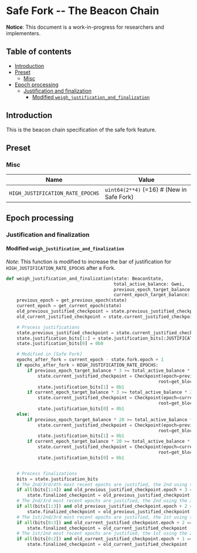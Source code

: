 # Safe Fork -- The Beacon Chain

**Notice**: This document is a work-in-progress for researchers and implementers.

## Table of contents

<!-- TOC -->
<!-- START doctoc generated TOC please keep comment here to allow auto update -->
<!-- DON'T EDIT THIS SECTION, INSTEAD RE-RUN doctoc TO UPDATE -->

- [Introduction](#introduction)
- [Preset](#preset)
  - [Misc](#misc)
- [Epoch processing](#epoch-processing)
  - [Justification and finalization](#justification-and-finalization)
    - [Modified `weigh_justification_and_finalization`](#modified-weigh_justification_and_finalization)

<!-- END doctoc generated TOC please keep comment here to allow auto update -->
<!-- /TOC -->

## Introduction

This is the beacon chain specification of the safe fork feature.

## Preset

### Misc

| Name | Value |
| - | - |
| `HIGH_JUSTIFICATION_RATE_EPOCHS` | `uint64(2**4)` (=16)  # (New in Safe Fork) |

## Epoch processing

### Justification and finalization

#### Modified `weigh_justification_and_finalization`

*Note*: This function is modified to increase the bar of justification for `HIGH_JUSTIFICATION_RATE_EPOCHS` after a Fork.

```python
def weigh_justification_and_finalization(state: BeaconState,
                                         total_active_balance: Gwei,
                                         previous_epoch_target_balance: Gwei,
                                         current_epoch_target_balance: Gwei) -> None:
    previous_epoch = get_previous_epoch(state)
    current_epoch = get_current_epoch(state)
    old_previous_justified_checkpoint = state.previous_justified_checkpoint
    old_current_justified_checkpoint = state.current_justified_checkpoint

    # Process justifications
    state.previous_justified_checkpoint = state.current_justified_checkpoint
    state.justification_bits[1:] = state.justification_bits[:JUSTIFICATION_BITS_LENGTH - 1]
    state.justification_bits[0] = 0b0

    # Modified in [Safe Fork]
    epochs_after_fork = current_epoch - state.fork.epoch + 1
    if epochs_after_fork > HIGH_JUSTIFICATION_RATE_EPOCHS:
        if previous_epoch_target_balance * 3 >= total_active_balance * 2:
            state.current_justified_checkpoint = Checkpoint(epoch=previous_epoch,
                                                          root=get_block_root(state, previous_epoch))
            state.justification_bits[1] = 0b1
        if current_epoch_target_balance * 3 >= total_active_balance * 2:
            state.current_justified_checkpoint = Checkpoint(epoch=current_epoch,
                                                          root=get_block_root(state, current_epoch))
            state.justification_bits[0] = 0b1
    else:
        if previous_epoch_target_balance * 20 >= total_active_balance * 19:
            state.current_justified_checkpoint = Checkpoint(epoch=previous_epoch,
                                                          root=get_block_root(state, previous_epoch))
            state.justification_bits[1] = 0b1
        if current_epoch_target_balance * 20 >= total_active_balance * 19:
            state.current_justified_checkpoint = Checkpoint(epoch=current_epoch,
                                                          root=get_block_root(state, current_epoch))
            state.justification_bits[0] = 0b1


    # Process finalizations
    bits = state.justification_bits
    # The 2nd/3rd/4th most recent epochs are justified, the 2nd using the 4th as source
    if all(bits[1:4]) and old_previous_justified_checkpoint.epoch + 3 == current_epoch:
        state.finalized_checkpoint = old_previous_justified_checkpoint
    # The 2nd/3rd most recent epochs are justified, the 2nd using the 3rd as source
    if all(bits[1:3]) and old_previous_justified_checkpoint.epoch + 2 == current_epoch:
        state.finalized_checkpoint = old_previous_justified_checkpoint
    # The 1st/2nd/3rd most recent epochs are justified, the 1st using the 3rd as source
    if all(bits[0:3]) and old_current_justified_checkpoint.epoch + 2 == current_epoch:
        state.finalized_checkpoint = old_current_justified_checkpoint
    # The 1st/2nd most recent epochs are justified, the 1st using the 2nd as source
    if all(bits[0:2]) and old_current_justified_checkpoint.epoch + 1 == current_epoch:
        state.finalized_checkpoint = old_current_justified_checkpoint
```
